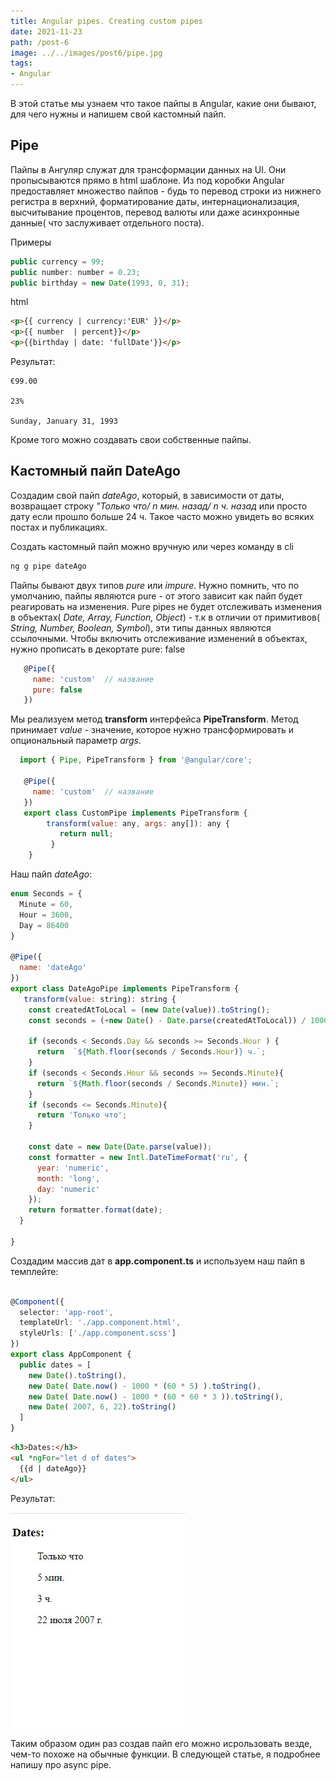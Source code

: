 ```yaml
---
title: Angular pipes. Creating custom pipes
date: 2021-11-23
path: /post-6
image: ../../images/post6/pipe.jpg
tags: 
- Angular
---
```

В этой статье мы узнаем что такое пайпы в Angular, какие они бывают, для чего нужны и напишем свой кастомный пайп.

## Pipe

Пайпы в Ангуляр служат для трансформации данных на UI. Они пропысываются прямо в html шаблоне. Из под коробки Angular предоставляет множество пайпов - будь то перевод строки из нижнего регистра в верхний, форматирование даты, интернационализация, высчитывание процентов, перевод валюты или даже асинхронные данные( что заслуживает отдельного поста).

Примеры

```js
public currency = 99;
public number: number = 0.23;
public birthday = new Date(1993, 0, 31);
```

html

```html
<p>{{ currency | currency:'EUR' }}</p>
<p>{{ number  | percent}}</p>
<p>{{birthday | date: 'fullDate'}}</p>
```

Результат:

```code
€99.00

23%

Sunday, January 31, 1993
```

Кроме того можно создавать свои собственные пайпы.


## Кастомный пайп DateAgo


Создадим свой пайп *dateAgo*, который, в зависимости от даты, возвращает строку *"Только что/ n мин. назад/ n ч. назад* или просто дату если прошло больше 24 ч. Такое часто можно увидеть во всяких постах и публикациях.

Создать кастомный пайп можно вручную или через команду в cli

```cmd
ng g pipe dateAgo
```

Пайпы бывают двух типов *pure* или *impure*. Нужно помнить, что по умолчанию, пайпы являются pure - от этого зависит как пайп будет реагировать на изменения. Pure pipes не будет отслеживать изменения в объектах( *Date, Array, Function, Object*) - т.к в отличии от примитивов( *String, Number, Boolean, Symbol*), эти типы данных являются ссылочными. Чтобы включить отслеживание изменений в объектах, нужно прописать в декортате  pure: false

```js
   @Pipe({
     name: 'custom'  // название
     pure: false
   })
```

Мы реализуем метод **transform** интерфейса **PipeTransform**. Метод принимает *value* - значение, которое нужно трансформировать и опциональный параметр *args*.

```js
  import { Pipe, PipeTransform } from '@angular/core';

   @Pipe({
     name: 'custom'  // название
   })
   export class CustomPipe implements PipeTransform {
        transform(value: any, args: any[]): any {
           return null;
         }
    }
```

Наш пайп *dateAgo*:

```js
enum Seconds = {
  Minute = 60,
  Hour = 3600,
  Day = 86400
}

@Pipe({
  name: 'dateAgo'
})
export class DateAgoPipe implements PipeTransform {
   transform(value: string): string {
    const createdAtToLocal = (new Date(value)).toString();
    const seconds = (+new Date() - Date.parse(createdAtToLocal)) / 1000;

    if (seconds < Seconds.Day && seconds >= Seconds.Hour ) {
      return  `${Math.floor(seconds / Seconds.Hour)} ч.`;
    }
    if (seconds < Seconds.Hour && seconds >= Seconds.Minute){
      return `${Math.floor(seconds / Seconds.Minute)} мин.`;
    }
    if (seconds <= Seconds.Minute){
      return 'Только что';
    }

    const date = new Date(Date.parse(value));
    const formatter = new Intl.DateTimeFormat('ru', {
      year: 'numeric',
      month: 'long',
      day: 'numeric'
    });
    return formatter.format(date);
  }

}

```

Создадим массив дат в **app.component.ts** и используем наш пайп в темплейте:

```ts

@Component({
  selector: 'app-root',
  templateUrl: './app.component.html',
  styleUrls: ['./app.component.scss']
})
export class AppComponent {
  public dates = [
    new Date().toString(),
    new Date( Date.now() - 1000 * (60 * 5) ).toString(),
    new Date( Date.now() - 1000 * (60 * 60 * 3 )).toString(),
    new Date( 2007, 6, 22).toString()
  ]
}

```

```html
<h3>Dates:</h3>
<ul *ngFor="let d of dates">
  {{d | dateAgo}}
</ul>
```

Результат:

![pipe date ago](../../images/post6/dateago.jpg)

Таким образом один раз создав пайп его можно исрользовать везде, чем-то похоже на обычные функции.
В следующей статье, я подробнее напишу про async pipe.
